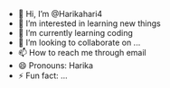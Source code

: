 - 👋 Hi, I’m @Harikahari4
- 👀 I’m interested in learning new things 
- 🌱 I’m currently learning coding 
- 💞️ I’m looking to collaborate on ...
- 📫 How to reach me through email 
- 😄 Pronouns: Harika
- ⚡ Fun fact: ...

<!---
Harikahari4/Harikahari4 is a ✨ special ✨ repository because its `README.md` (this file) appears on your GitHub profile.
You can click the Preview link to take a look at your changes.
--->
